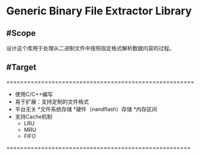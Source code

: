 Generic Binary File Extractor Library
=====================================
#Scope
------
设计这个库用于处理从二进制文件中按照指定格式解析数据内容的过程。

#Target
-------

======================================================
* 使用C/C++编写
* 易于扩展：支持定制的文件格式
* 平台无关
    *文件系统存储
    *硬件（nandflash）存储
    *内存区间
* 支持Cache机制
    * LRU
    * MRU
    * FIFO

=====================================================
